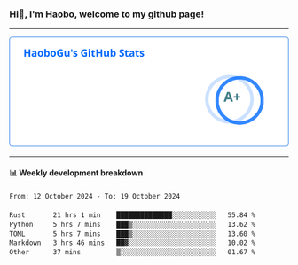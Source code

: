 <!--<h2 align="center"> Hi👋, I'm Haobo, welcome to my github page! </h2>-->
### Hi👋, I'm Haobo, welcome to my github page!
-------

<img href="https://github.com/HaoboGu" src="assets/stats.svg" alt="github stats" /> 

-------

#### 📊 **Weekly development breakdown**
<!--START_SECTION:waka-->

```txt
From: 12 October 2024 - To: 19 October 2024

Rust       21 hrs 1 min    ██████████████░░░░░░░░░░░   55.84 %
Python     5 hrs 7 mins    ███▒░░░░░░░░░░░░░░░░░░░░░   13.62 %
TOML       5 hrs 7 mins    ███▒░░░░░░░░░░░░░░░░░░░░░   13.60 %
Markdown   3 hrs 46 mins   ██▓░░░░░░░░░░░░░░░░░░░░░░   10.02 %
Other      37 mins         ▒░░░░░░░░░░░░░░░░░░░░░░░░   01.67 %
```

<!--END_SECTION:waka-->
<!--
backup url: https://github-readme-status-dusky-ten.vercel.app/api?username=HaoboGu&count_private=true&show_icons=true&theme=transparent&border_color=2f80ed
-->
<!--
**HaoboGu/HaoboGu** is a ✨ _special_ ✨ repository because its `README.md` (this file) appears on your GitHub profile.

Here are some ideas to get you started:

- 🔭 I’m currently working on AI-assisted programming tools
- 🌱 I’m currently learning ...
- 👯 I’m looking to collaborate on ...
- 🤔 I’m looking for help with ...
- 💬 Ask me about ...
- 📫 How to reach me: ...
- 😄 Pronouns: ...
- ⚡ Fun fact: ...
-->
